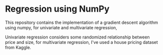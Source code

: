# Regression using NumPy

This repository contains the implementation of a gradient descent algorithm using numpy, for univariate and multivariate regression,

Univariate regression considers some randomized relationship between price and size, for multivariate regression, I've used a house pricing dataset from Kaggle.

